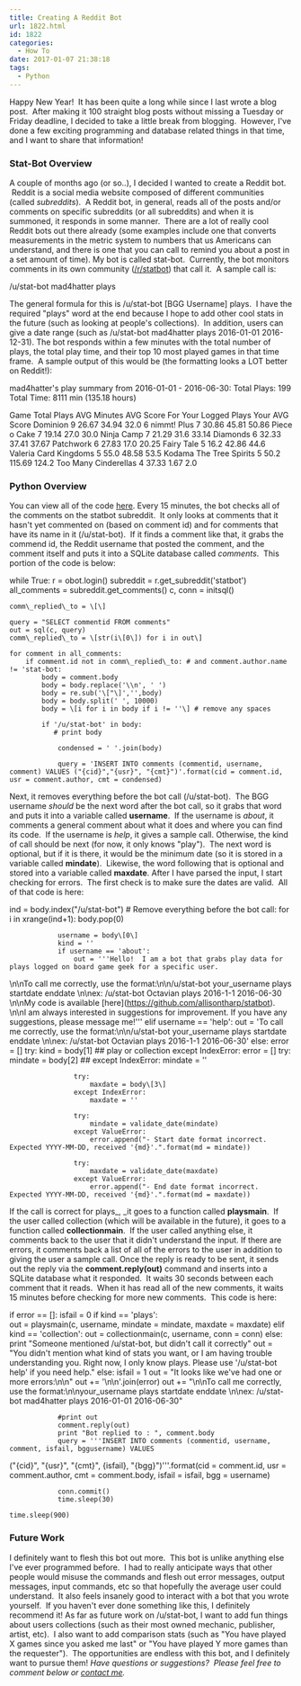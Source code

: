 ```yaml
---
title: Creating A Reddit Bot
url: 1822.html
id: 1822
categories:
  - How To
date: 2017-01-07 21:38:18
tags:
  - Python
---
```


Happy New Year!  It has been quite a long while since I last wrote a blog post.  After making it 100 straight blog posts without missing a Tuesday or Friday deadline, I decided to take a little break from blogging.  However, I've done a few exciting programming and database related things in that time, and I want to share that information!

### Stat-Bot Overview

A couple of months ago (or so..), I decided I wanted to create a Reddit bot.  Reddit is a social media website composed of different communities (called _subreddits_).  A Reddit bot, in general, reads all of the posts and/or comments on specific subreddits (or all subreddits) and when it is summoned, it responds in some manner.  There are a lot of really cool Reddit bots out there already (some examples include one that converts measurements in the metric system to numbers that us Americans can understand, and there is one that you can call to remind you about a post in a set amount of time). My bot is called stat-bot.  Currently, the bot monitors comments in its own community ([/r/statbot](https://www.reddit.com/r/statbot/)) that call it.  A sample call is:

/u/stat-bot mad4hatter plays

The general formula for this is /u/stat-bot \[BGG Username\] plays.  I have the required "plays" word at the end because I hope to add other cool stats in the future (such as looking at people's collections).  In addition, users can give a date range (such as /u/stat-bot mad4hatter plays 2016-01-01 2016-12-31). The bot responds within a few minutes with the total number of plays, the total play time, and their top 10 most played games in that time frame.  A sample output of this would be (the formatting looks a LOT better on Reddit!):

mad4hatter's play summary from 2016-01-01 - 2016-06-30:
Total Plays: 199
Total Time: 8111 min (135.18 hours)

Game	Total Plays	AVG Minutes	AVG Score For Your Logged Plays	Your AVG Score
Dominion		9	26.67	34.94	32.0
6 nimmt! Plus		7	30.86	45.81	50.86
Piece o Cake		7	19.14	27.0	30.0
Ninja Camp		7	21.29	31.6	33.14
Diamonds		6	32.33	37.41	37.67
Patchwork		6	27.83	17.0	20.25
Fairy Tale		5	16.2	42.86	44.6
Valeria Card Kingdoms	5	55.0	48.58	53.5
Kodama The Tree Spirits	5	50.2	115.69	124.2
Too Many Cinderellas	4	37.33	1.67	2.0

### Python Overview

You can view all of the code [here](https://github.com/allisontharp/statbot/blob/master/main.py). Every 15 minutes, the bot checks all of the comments on the statbot subreddit.  It only looks at comments that it hasn't yet commented on (based on comment id) and for comments that have its name in it (/u/stat-bot).  If it finds a comment like that, it grabs the commend id, the Reddit username that posted the comment, and the comment itself and puts it into a SQLite database called _comments_.  This portion of the code is below:

while True:
    r = obot.login()
    subreddit = r.get_subreddit('statbot')
    all\_comments = subreddit.get\_comments()
    c, conn = initsql()
    
    comm\_replied\_to = \[\]
    
    query = "SELECT commentid FROM comments"
    out = sql(c, query)
    comm\_replied\_to = \[str(i\[0\]) for i in out\]
    
    for comment in all_comments:
        if comment.id not in comm\_replied\_to: # and comment.author.name != 'stat-bot:
            body = comment.body
            body = body.replace('\\n', ' ')
            body = re.sub('\["\]','',body)
            body = body.split(' ', 10000)
            body = \[i for i in body if i != ''\] # remove any spaces
            
            if '/u/stat-bot' in body:
               # print body

                condensed = ' '.join(body)

                query = 'INSERT INTO comments (commentid, username, comment) VALUES ("{cid}","{usr}", "{cmt}")'.format(cid = comment.id, usr = comment.author, cmt = condensed)

Next, it removes everything before the bot call (/u/stat-bot).  The BGG username _should_ be the next word after the bot call, so it grabs that word and puts it into a variable called **username**.  If the username is _about_, it comments a general comment about what it does and where you can find its code.  If the username is _help_, it gives a sample call. Otherwise, the kind of call should be next (for now, it only knows "play").  The next word is optional, but if it is there, it would be the minimum date (so it is stored in a variable called **mindate**).  Likewise, the word following that is optional and stored into a variable called **maxdate**. After I have parsed the input, I start checking for errors.  The first check is to make sure the dates are valid.  All of that code is here:

ind = body.index("/u/stat-bot")
                # Remove everything before the bot call:
                for i in xrange(ind+1):
                    body.pop(0)
                
                username = body\[0\]
                kind = ''
                if username == 'about':
                    out = '''Hello!  I am a bot that grabs play data for plays logged on board game geek for a specific user.
\\n\\nTo call me correctly, use the format:\\n\\n/u/stat-bot your_username plays startdate enddate \\n\\nex: /u/stat-bot Octavian plays 2016-1-1 2016-06-30
\\n\\nMy code is available \[here\](https://github.com/allisontharp/statbot).
\\n\\nI am always interested in suggestions for improvement.  If you have any suggestions, please message me!'''
                elif username == 'help':
                    out = 'To call me correctly, use the format:\\n\\n/u/stat-bot your_username plays startdate enddate \\n\\nex: /u/stat-bot Octavian plays 2016-1-1 2016-06-30'
                else:
                    error = \[\]
                    try:
                        kind = body\[1\] ## play or collection
                    except IndexError:
                        error = \[\]
                    try: 
                        mindate = body\[2\] ##
                    except IndexError:
                        mindate = ''
                        
                    try:
                        maxdate = body\[3\]
                    except IndexError:
                        maxdate = ''
                    
                    try:
                        mindate = validate_date(mindate)
                    except ValueError:
                        error.append("- Start date format incorrect.  Expected YYYY-MM-DD, received '{md}'.".format(md = mindate))
                        
                    try:
                        maxdate = validate_date(maxdate)
                    except ValueError:
                        error.append("- End date format incorrect.  Expected YYYY-MM-DD, received '{md}'.".format(md = maxdate))    

If the call is correct for plays_, _it goes to a function called **playsmain**.  If the user called collection (which will be available in the future), it goes to a function called **collectionmain**.  If the user called anything else, it comments back to the user that it didn't understand the input. If there are errors, it comments back a list of all of the errors to the user in addition to giving the user a sample call. Once the reply is ready to be sent, it sends out the reply via the **comment.reply(out)** command and inserts into a SQLite database what it responded.  It waits 30 seconds between each comment that it reads.  When it has read all of the new comments, it waits 15 minutes before checking for more new comments.  This code is here:

if error == \[\]:
                        isfail = 0
                        if kind == 'plays':     
                            out = playsmain(c, username, mindate = mindate, maxdate = maxdate)
                        elif kind == 'collection':
                            out = collectionmain(c, username, conn = conn)
                        else:
                            print "Someone mentioned /u/stat-bot, but didn't call it correctly"
                            out = "You didn't mention what kind of stats you want, or I am having trouble understanding you.  Right now, I only know plays.  Please use '/u/stat-bot help' if you need help."
                    else:
                        isfail = 1
                        out = "It looks like we've had one or more errors:\\n\\n"
                        out += '\\n\\n'.join(error)
                        out += "\\n\\nTo call me correctly, use the format:\\n\\nyour_username plays startdate enddate \\n\\nex: /u/stat-bot mad4hatter plays 2016-01-01 2016-06-30"
                    
                
                #print out
                comment.reply(out)
                print "Bot replied to : ", comment.body
                query = '''INSERT INTO comments (commentid, username, comment, isfail, bggusername) VALUES
("{cid}", "{usr}", "{cmt}", {isfail}, "{bgg}")'''.format(cid = comment.id, usr = comment.author, cmt = comment.body, isfail = isfail, bgg = username)
                
                conn.commit()
                time.sleep(30)
    
    time.sleep(900)

### Future Work

I definitely want to flesh this bot out more.  This bot is unlike anything else I've ever programmed before.  I had to really anticipate ways that other people would misuse the commands and flesh out error messages, output messages, input commands, etc so that hopefully the average user could understand.  It also feels insanely good to interact with a bot that you wrote yourself.  If you haven't ever done something like this, I definitely recommend it! As far as future work on /u/stat-bot, I want to add fun things about users collections (such as their most owned mechanic, publisher, artist, etc).  I also want to add comparison stats (such as "You have played X games since you asked me last" or "You have played Y more games than the requester").  The opportunities are endless with this bot, and I definitely want to pursue them! _Have questions or suggestions?  Please feel free to comment below or [contact me](/contact/)._